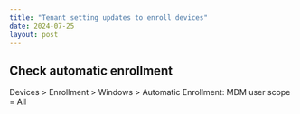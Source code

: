 ```yaml
---
title: "Tenant setting updates to enroll devices"
date: 2024-07-25
layout: post
---
```


## Check automatic enrollment
Devices > Enrollment > Windows > Automatic Enrollment: MDM user scope = All
